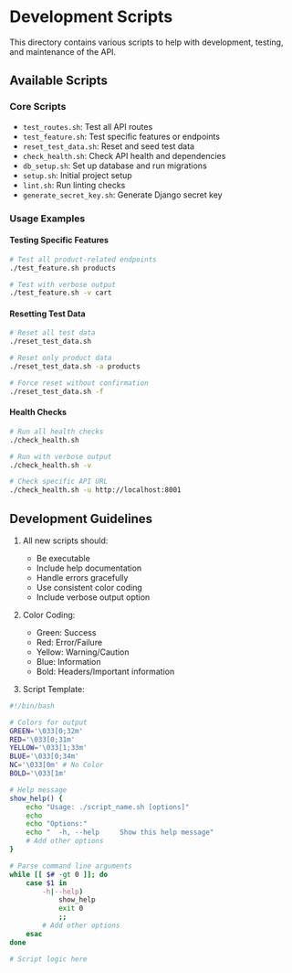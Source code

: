 # Development Scripts

This directory contains various scripts to help with development, testing, and maintenance of the API.

## Available Scripts

### Core Scripts
- `test_routes.sh`: Test all API routes
- `test_feature.sh`: Test specific features or endpoints
- `reset_test_data.sh`: Reset and seed test data
- `check_health.sh`: Check API health and dependencies
- `db_setup.sh`: Set up database and run migrations
- `setup.sh`: Initial project setup
- `lint.sh`: Run linting checks
- `generate_secret_key.sh`: Generate Django secret key

### Usage Examples

#### Testing Specific Features
```bash
# Test all product-related endpoints
./test_feature.sh products

# Test with verbose output
./test_feature.sh -v cart
```

#### Resetting Test Data
```bash
# Reset all test data
./reset_test_data.sh

# Reset only product data
./reset_test_data.sh -a products

# Force reset without confirmation
./reset_test_data.sh -f
```

#### Health Checks
```bash
# Run all health checks
./check_health.sh

# Run with verbose output
./check_health.sh -v

# Check specific API URL
./check_health.sh -u http://localhost:8001
```

## Development Guidelines

1. All new scripts should:
   - Be executable
   - Include help documentation
   - Handle errors gracefully
   - Use consistent color coding
   - Include verbose output option

2. Color Coding:
   - Green: Success
   - Red: Error/Failure
   - Yellow: Warning/Caution
   - Blue: Information
   - Bold: Headers/Important information

3. Script Template:
```bash
#!/bin/bash

# Colors for output
GREEN='\033[0;32m'
RED='\033[0;31m'
YELLOW='\033[1;33m'
BLUE='\033[0;34m'
NC='\033[0m' # No Color
BOLD='\033[1m'

# Help message
show_help() {
    echo "Usage: ./script_name.sh [options]"
    echo
    echo "Options:"
    echo "  -h, --help     Show this help message"
    # Add other options
}

# Parse command line arguments
while [[ $# -gt 0 ]]; do
    case $1 in
        -h|--help)
            show_help
            exit 0
            ;;
        # Add other options
    esac
done

# Script logic here
```
